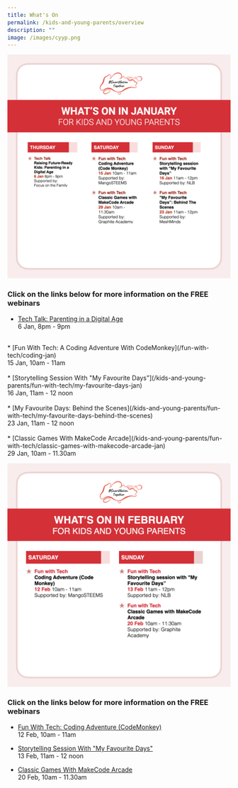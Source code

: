 ```yaml
---
title: What's On
permalink: /kids-and-young-parents/overview
description: ""
image: /images/cyyp.png
---
```

![Free webinars in January for kids](/images/snt_jan_22_kids.jpeg)

### Click on the links below for more information on the FREE webinars

* [Tech Talk: Parenting in a Digital Age](/kids-and-young-parents/tech-talks/raising-future-ready-kids)<br>
6 Jan, 8pm - 9pm<br> 
<br>
* [Fun With Tech: A Coding Adventure With CodeMonkey](/fun-with-tech/coding-jan)<br>
15 Jan, 10am - 11am <br>
 <br>
* [Storytelling Session With "My Favourite Days"](/kids-and-young-parents/fun-with-tech/my-favourite-days-jan) <br>
16 Jan, 11am - 12 noon <br>
<br>
* [My Favourite Days: Behind the Scenes](/kids-and-young-parents/fun-with-tech/my-favourite-days-behind-the-scenes) <br>
23 Jan, 11am - 12 noon <br>
 <br>
* [Classic Games With MakeCode Arcade](/kids-and-young-parents/fun-with-tech/classic-games-with-makecode-arcade-jan)<br>
29 Jan, 10am - 11.30am <br>

![List of free webinars in February for kids](/images/feb-2022/Overview-Kids.png)

### Click on the links below for more information on the FREE webinars

* [Fun With Tech: Coding Adventure (CodeMonkey) ](/kids-and-young-parents/fun-with-tech/coding-feb)<br>
12 Feb, 10am - 11am
 
* [Storytelling Session With "My Favourite Days"](/kids-and-young-parents/fun-with-tech/my-favourite-days-feb)<br>
13 Feb, 11am - 12 noon  
 
* [Classic Games With MakeCode Arcade](/kids-and-young-parents/fun-with-tech/classic-games-with-makecode-arcade-feb)<br>
20 Feb, 10am - 11.30am